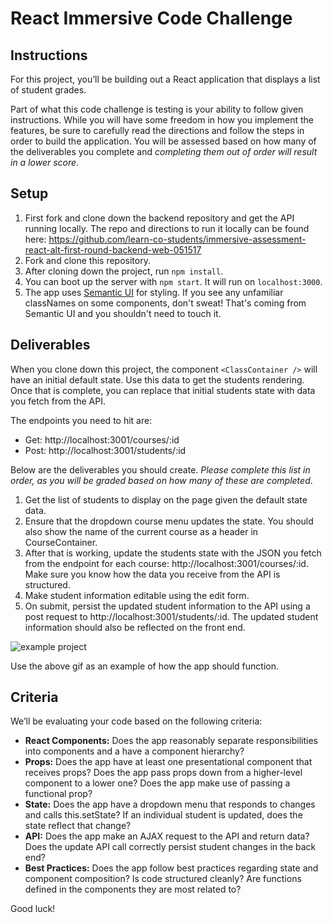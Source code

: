 # React Immersive Code Challenge

## Instructions

For this project, you’ll be building out a React application that displays a list of student grades.

Part of what this code challenge is testing is your ability to follow given instructions. While you will have some freedom in how you implement the features, be sure to carefully read the directions and follow the steps in order to build the application. You will be assessed based on how many of the deliverables you complete and _completing them out of order will result in a lower score_.

## Setup
1) First fork and clone down the backend repository and get the API running locally. The repo and directions to run it locally can be found here:
https://github.com/learn-co-students/immersive-assessment-react-alt-first-round-backend-web-051517
2) Fork and clone this repository.
3) After cloning down the project, run `npm install`.
4) You can boot up the server with `npm start`. It will run on `localhost:3000`.
5) The app uses [Semantic UI](https://semantic-ui.com/) for styling. If you see any unfamiliar classNames on some components, don't sweat! That's coming from Semantic UI and you shouldn't need to touch it.

## Deliverables

When you clone down this project, the component `<ClassContainer />` will have an initial default state.  Use this data to get the students rendering.  Once that is complete, you can replace that initial students state with data you fetch from the API.

The endpoints you need to hit are:
- Get: http://localhost:3001/courses/:id
- Post: http://localhost:3001/students/:id

Below are the deliverables you should create. _Please complete this list in order, as you will be graded based on how many of these are completed_.

1) Get the list of students to display on the page given the default state data.
2) Ensure that the dropdown course menu updates the state. You should also show the name of the current course as a header in CourseContainer.
3) After that is working, update the students state with the JSON you fetch from the endpoint for each course: http://localhost:3001/courses/:id. Make sure you know how the data you receive from the API is structured.
5) Make student information editable using the edit form.
6) On submit, persist the updated student information to the API using a post request to http://localhost:3001/students/:id. The updated student information should also be reflected on the front end.

![example project](public/app.gif)

Use the above gif as an example of how the app should function.

## Criteria

We’ll be evaluating your code based on the following criteria:
- **React Components:** Does the app reasonably separate responsibilities into components and a have a component hierarchy?
- **Props:** Does the app have at least one presentational component that receives props? Does the app pass props down from a higher-level component to a lower one? Does the app make use of passing a functional prop?
- **State:** Does the app have a dropdown menu that responds to changes and calls this.setState? If an individual student is updated, does the state reflect that change?
- **API:** Does the app make an AJAX request to the API and return data? Does the update API call correctly persist student changes in the back end?
- **Best Practices:** Does the app follow best practices regarding state and component composition? Is code structured cleanly? Are functions defined in the components they are most related to?


Good luck!

